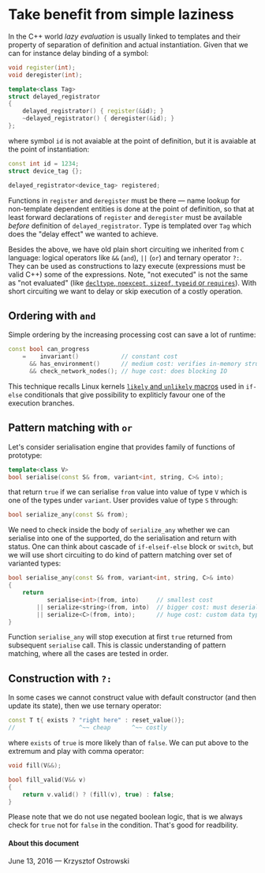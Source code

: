 
# Take benefit from simple laziness

In the C++ world _lazy evaluation_ is usually linked to templates and their property of separation of definition and actual instantiation. Given that we can for instance delay binding of a symbol:

```c++
void register(int);
void deregister(int);

template<class Tag>
struct delayed_registrator
{
    delayed_registrator() { register(&id); }
    ~delayed_registrator() { deregister(&id); }
};
```

where symbol `id` is not avaiable at the point of definition, but it is avaiable at the point of instantiation:

```c++
const int id = 1234;
struct device_tag {};

delayed_registrator<device_tag> registered;
```

Functions in `register` and `deregister` must be there &mdash; name lookup for non-template dependent entities is done at the point of definition, so that at least forward declarations of `register` and `deregister` must be available _before_ definition of `delayed_registrator`. Type is templated over `Tag` which does the "delay effect" we wanted to achieve.

Besides the above, we have old plain short circuiting we inherited from `C` language: logical operators like `&&` (`and`), `||` (`or`) and ternary operator `?:`. They can be used as constructions to lazy execute (expressions must be valid C++) some of the expressions. Note, "not executed" is not the same as "not evaluated" (like [`decltype`, `noexcept`, `sizeof`, `typeid` or `requires`](http://en.cppreference.com/w/cpp/language/expressions#Unevaluated_expressions "Expressions")). With short circuiting we want to delay or skip execution of a costly operation.

## Ordering with `and`

Simple ordering by the increasing processing cost can save a lot of runtime:

```c++
const bool can_progress
    =    invariant()            // constant cost
      && has_environment()      // medium cost: verifies in-memory structures
      && check_network_nodes(); // huge cost: does blocking IO
```

This technique recalls Linux kernels [`likely` and `unlikely` macros](http://kernelnewbies.org/FAQ/LikelyUnlikely "FAQ/LikelyUnlikely") used in `if-else` conditionals that give possibility to expliticly favour one of the execution branches.

## Pattern matching with `or`

Let's consider serialisation engine that provides family of functions of prototype:

```c++
template<class V>
bool serialise(const S& from, variant<int, string, C>& into);
```

that return `true` if we can serialise `from` value into value of type `V` which is one of the types under `variant`. User provides value of type `S` through:

```c++
bool serialize_any(const S& from);
```

We need to check inside the body of `serialize_any` whether we can serialise into one of the supported, do the serialisation and return with status. One can think about cascade of `if-elseif-else` block or `switch`, but we will use short circuiting to do kind of pattern matching over set of varianted types:

```c++
bool serialise_any(const S& from, variant<int, string, C>& into)
{
    return 
           serialise<int>(from, into)     // smallest cost
        || serialize<string>(from, into)  // bigger cost: must deserialize sequence of chars
        || serialize<C>(from, into);      // huge cost: custom data type
}
```

Function `serialise_any` will stop execution at first `true` returned from subsequent `serialise` call. This is classic understanding of pattern matching, where all the cases are tested in order.

## Construction with `?:`

In some cases we cannot construct value with default constructor (and then update its state), then we use ternary operator:

```c++
const T t{ exists ? "right here" : reset_value()};
//                  ^~~ cheap      ^~~ costly
```

where `exists` of `true` is more likely than of `false`. We can put above to the extremum and play with comma operator:

```c++
void fill(V&&);

bool fill_valid(V&& v)
{
    return v.valid() ? (fill(v), true) : false;
}
```

Please note that we do not use negated boolean logic, that is we always check for `true` not for `false` in the condition. That's good for readbility.

#### About this document

June 13, 2016 &mdash; Krzysztof Ostrowski

